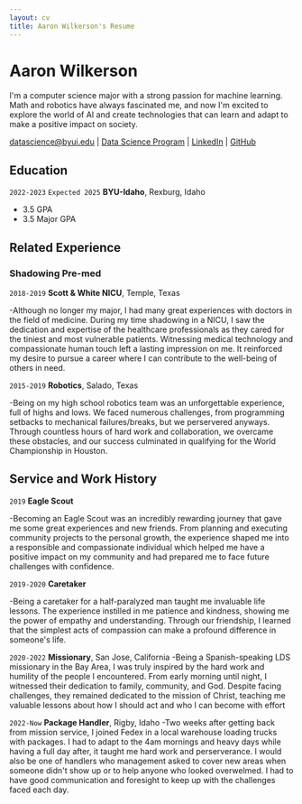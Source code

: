 ```yaml
---
layout: cv
title: Aaron Wilkerson's Resume
---
```

# Aaron Wilkerson
I'm a computer science major with a strong passion for machine learning. Math and robotics have always fascinated me, and now I'm excited to explore the world of AI and create technologies that can learn and adapt to make a positive impact on society.

<div id="webaddress">
<a href="datascience@byui.edu">datascience@byui.edu</a>
| <a href="https://byuidatascience.github.io/development.html">Data Science Program</a>
| <a href="https://www.linkedin.com/groups/13537407/">LinkedIn</a>
| <a href="https://github.com/byuids-resumes">GitHub</a>
</div>

<!-- https://www.monique.tech/the-art-of-markdown -->

## Education

`2022-2023`
`Expected 2025`
__BYU-Idaho__, Rexburg, Idaho

- 3.5 GPA
- 3.5 Major GPA


## Related Experience

### Shadowing Pre-med

`2018-2019`
__Scott & White NICU__, Temple, Texas

-Although no longer my major, I had many great experiences with doctors in the field of medicine. During my time shadowing in a NICU, I saw the dedication and expertise of the healthcare professionals as they cared for the tiniest and most vulnerable patients. Witnessing medical technology and compassionate human touch left a lasting impression on me. It reinforced my desire to pursue a career where I can contribute to the well-being of others in need.

`2015-2019`
__Robotics__, Salado, Texas

-Being on my high school robotics team was an unforgettable experience, full of highs and lows. We faced numerous challenges, from programming setbacks to mechanical failures/breaks, but we perservered anyways. Through countless hours of hard work and collaboration, we overcame these obstacles, and our success culminated in qualifying for the World Championship in Houston.

## Service and Work History

`2019`
__Eagle Scout__

-Becoming an Eagle Scout was an incredibly rewarding journey that gave me some great experiences and new friends. From planning and executing community projects to the personal growth, the experience shaped me into a responsible and compassionate individual which helped me have a positive impact on my community and had prepared me to face future challenges with confidence.

`2019-2020`
__Caretaker__

-Being a caretaker for a half-paralyzed man taught me invaluable life lessons. The experience instilled in me patience and kindness, showing me the power of empathy and understanding. Through our friendship, I learned that the simplest acts of compassion can make a profound difference in someone's life.

`2020-2022`
__Missionary__, San Jose, California
-Being a Spanish-speaking LDS missionary in the Bay Area, I was truly inspired by the hard work and humility of the people I encountered. From early morning until night, I witnessed their dedication to family, community, and God. Despite facing challenges, they remained dedicated to the mission of Christ, teaching me valuable lessons about how I should act and who I can become with effort

`2022-Now`
__Package Handler__, Rigby, Idaho
-Two weeks after getting back from mission service, I joined Fedex in a local warehouse loading trucks with packages. I had to adapt to the 4am mornings and heavy days while having a full day after, it taught me hard work and perserverance. I would also be one of handlers who management asked to cover new areas when someone didn't show up or to help anyone who looked overwelmed. I had to have good communication and foresight to keep up with the challenges faced each day.


<!-- ### Footer

Last updated: May 2013 -->


